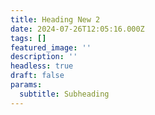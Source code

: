 ```yaml
---
title: Heading New 2
date: 2024-07-26T12:05:16.000Z
tags: []
featured_image: ''
description: ''
headless: true
draft: false
params:
  subtitle: Subheading
---
```


